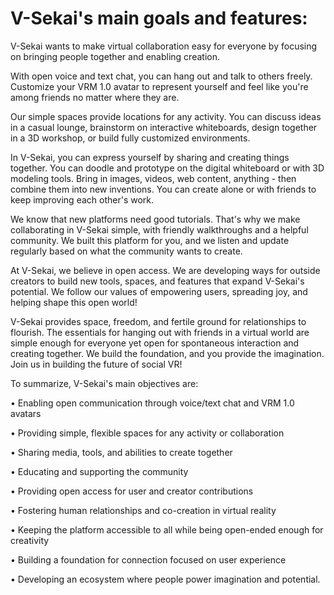 # V-Sekai's main goals and features:

V-Sekai wants to make virtual collaboration easy for everyone by focusing on bringing people together and enabling creation.

With open voice and text chat, you can hang out and talk to others freely. Customize your VRM 1.0 avatar to represent yourself and feel like you're among friends no matter where they are.

Our simple spaces provide locations for any activity. You can discuss ideas in a casual lounge, brainstorm on interactive whiteboards, design together in a 3D workshop, or build fully customized environments.

In V-Sekai, you can express yourself by sharing and creating things together. You can doodle and prototype on the digital whiteboard or with 3D modeling tools. Bring in images, videos, web content, anything - then combine them into new inventions. You can create alone or with friends to keep improving each other's work.

We know that new platforms need good tutorials. That's why we make collaborating in V-Sekai simple, with friendly walkthroughs and a helpful community. We built this platform for you, and we listen and update regularly based on what the community wants to create.

At V-Sekai, we believe in open access. We are developing ways for outside creators to build new tools, spaces, and features that expand V-Sekai's potential. We follow our values of empowering users, spreading joy, and helping shape this open world!

V-Sekai provides space, freedom, and fertile ground for relationships to flourish. The essentials for hanging out with friends in a virtual world are simple enough for everyone yet open for spontaneous interaction and creating together. We build the foundation, and you provide the imagination. Join us in building the future of social VR!

To summarize, V-Sekai's main objectives are:

• Enabling open communication through voice/text chat and VRM 1.0 avatars

• Providing simple, flexible spaces for any activity or collaboration

• Sharing media, tools, and abilities to create together

• Educating and supporting the community

• Providing open access for user and creator contributions

• Fostering human relationships and co-creation in virtual reality

• Keeping the platform accessible to all while being open-ended enough for creativity

• Building a foundation for connection focused on user experience

• Developing an ecosystem where people power imagination and potential.
